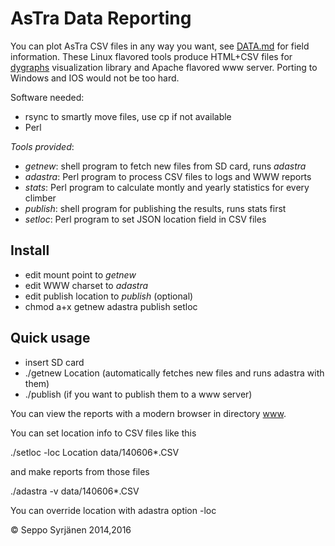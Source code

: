 AsTra Data Reporting
=================

You can plot AsTra CSV files in any way you want, see [DATA.md](DATA.md) for
field information. These Linux flavored
tools produce HTML+CSV files for [dygraphs](http://dygraphs.com/) visualization library and
Apache flavored www server. Porting to Windows and IOS would not be
too hard.

Software needed:

- rsync to smartly move files, use cp if not available
- Perl

*Tools provided*:

- _getnew_: shell program to fetch new files from SD card, runs _adastra_
- _adastra_: Perl program to process CSV files to logs and WWW reports
- _stats_: Perl program to calculate montly and yearly statistics for every climber
- _publish_: shell program for publishing the results, runs stats first
- _setloc_: Perl program to set JSON location field in CSV files

Install
-------

* edit mount point to _getnew_
* edit WWW charset to _adastra_
* edit publish location to _publish_ (optional)
* chmod a+x getnew adastra publish setloc

Quick usage
-----------

* insert SD card
* ./getnew Location (automatically fetches new files and runs adastra with them)
* ./publish (if you want to publish them to a www server)

You can view the reports with a modern browser in directory [www](www).

You can set location info to CSV files like this

 ./setloc -loc Location data/140606*.CSV

and make reports from those files

 ./adastra -v data/140606*.CSV

You can override location with adastra option -loc

&copy; Seppo Syrjänen 2014,2016
